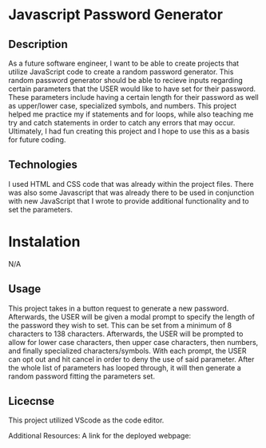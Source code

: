 # Javascript Password Generator

## Description

As a future software engineer, I want to be able to create projects that utilize JavaScript code to create a random password generator.  This random password generator should be able to recieve inputs regarding certain parameters that the USER would like to have set for their password.  These parameters include having a certain length for their password as well as upper/lower case, specialized symbols, and numbers.  This project helped me practice my if statements and for loops, while also teaching me try and catch statements in order to catch any errors that may occur.  Ultimately, I had fun creating this project and I hope to use this as a basis for future coding. 

## Technologies

I used HTML and CSS code that was already within the project files.  There was also some Javascript that was already there to be used in conjunction with new JavaScript that I wrote to provide additional functionality and to set the parameters. 

# Instalation

N/A

## Usage
This project takes in a button request to generate a new password.  Afterwards, the USER will be given a modal prompt to specify the length of the password they wish to set.  This can be set from a minimum of 8 characters to 138 characters.  Afterwards, the USER will be prompted to allow for lower case characters, then upper case characters, then numbers, and finally specialized characters/symbols.  With each prompt, the USER can opt out and hit cancel in order to deny the use of said parameter.  After the whole list of parameters has looped through, it will then generate a random password fitting the parameters set. 

## Licecnse

This project utilized VScode as the code editor.  

Additional Resources: 
A link for the deployed webpage: 
